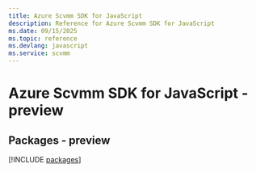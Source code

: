 ```yaml
---
title: Azure Scvmm SDK for JavaScript
description: Reference for Azure Scvmm SDK for JavaScript
ms.date: 09/15/2025
ms.topic: reference
ms.devlang: javascript
ms.service: scvmm
---
```

# Azure Scvmm SDK for JavaScript - preview
## Packages - preview
[!INCLUDE [packages](scvmm-index.md)]